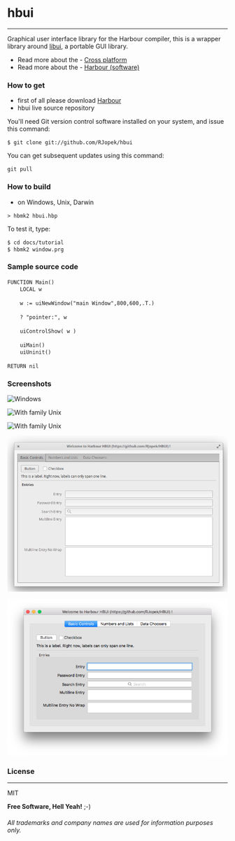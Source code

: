 # **hbui**
---
Graphical user interface library for the Harbour compiler, this is a wrapper library around [libui](https://github.com/andlabs/libui), a portable GUI library.

- Read more about the - [Cross platform](https://en.wikipedia.org/wiki/Cross-platform)
- Read more about the - [Harbour (software)](https://en.wikipedia.org/wiki/Harbour_(software))

### How to get
- first of all please download [Harbour](https://github.com/harbour/core)
- hbui live source repository

You'll need Git version control software installed on your system, and issue this command:
```
$ git clone git://github.com/RJopek/hbui
```
You can get subsequent updates using this command:

```
git pull
```

### How to build
- on Windows, Unix, Darwin

```
> hbmk2 hbui.hbp
```
To test it, type:
```
$ cd docs/tutorial
$ hbmk2 window.prg
```

### Sample source code
```
FUNCTION Main()
    LOCAL w

    w := uiNewWindow("main Window",800,600,.T.)

    ? "pointer:", w

    uiControlShow( w )

    uiMain()
    uiUninit()

RETURN nil
```

### Screenshots
![Windows](docs/tutorial/window_window.png "Windows 10 desktop")

![With family Unix](docs/tutorial/window_freebsd.png "With family Unix FreeBSD desktop MATE, based on GNOME 2.32.")

![With family Unix](docs/tutorial/window_solaris.png "With family Unix Oracle Solaris desktop, based on GNOME 2.30.")

![GNU/Linux](docs/tutorial/window_elementary.png "With family Linux Elementary desktop Pantheon, based on GNOME")

![OS X](docs/tutorial/window_darwin.png "Desktop Aqua in OS X")

### License
---
MIT

**Free Software, Hell Yeah!** ;-)

###### All trademarks and company names are used for information purposes only.
